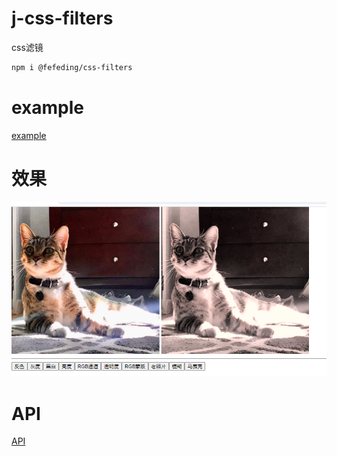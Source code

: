 # j-css-filters
css滤镜

```bash
npm i @fefeding/css-filters
```

# example

[example](https://jiamao.github.io/j-css-filters/example/index.html)

# 效果
![老照片](./example/res.png)

# API
[API](docs/api/index.md)
